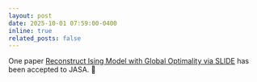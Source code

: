 ```yaml
---
layout: post
date: 2025-10-01 07:59:00-0400
inline: true
related_posts: false
---
```


One paper [Reconstruct Ising Model with Global Optimality via SLIDE](https://arxiv.org/abs/2310.09257) has been accepted to JASA. :tada: 
